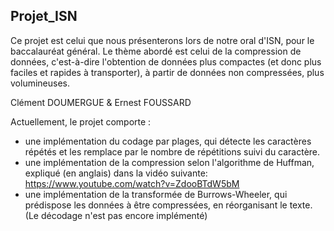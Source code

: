 Projet_ISN
-------------
Ce projet est celui que nous présenterons lors de notre oral d'ISN, pour le baccalauréat général.
Le thème abordé est celui de la compression de données, c'est-à-dire l'obtention de données plus compactes (et donc plus faciles et rapides à transporter), à partir de données non compressées, plus volumineuses.

Clément DOUMERGUE & Ernest FOUSSARD

Actuellement, le projet comporte :
- une implémentation du codage par plages, qui détecte les caractères répétés et les remplace par le nombre de répétitions suivi du caractère.
- une implémentation de la compression selon l'algorithme de Huffman, expliqué (en anglais) dans la vidéo suivante: https://www.youtube.com/watch?v=ZdooBTdW5bM
- une implémentation de la transformée de Burrows-Wheeler, qui prédispose les données à être compressées, en réorganisant le texte. (Le décodage n'est pas encore implémenté)

